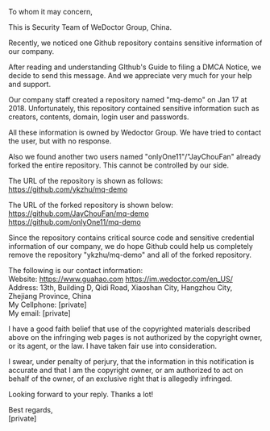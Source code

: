 To whom it may concern,
 
This is Security Team of WeDoctor Group, China.
 
Recently, we noticed one Github repository contains sensitive information of our company.
 
After reading and understanding GIthub's Guide to filing a DMCA Notice, we decide to send this message. And we appreciate very much for your help and support.
 
Our company staff created a repository named "mq-demo" on Jan 17 at 2018. Unfortunately, this repository contained sensitive information such as creators, contents, domain, login user and passwords.
 
All these information is owned by Wedoctor Group. We have tried to contact the user, but with no response. 

Also we found another two users named "onlyOne11"/"JayChouFan" already forked the entire repository. This cannot be controlled by our side.
 
The URL of the repository is shown as follows:  
https://github.com/ykzhu/mq-demo

The URL of the forked repository is shown below:  
https://github.com/JayChouFan/mq-demo  
https://github.com/onlyOne11/mq-demo 

Since the repository contains critical source code and sensitive credential information of our company, we do hope Github could help us completely remove the repository "ykzhu/mq-demo" and all of the forked repository.
 
 
The following is our contact information:  
Website: https://www.guahao.com  https://im.wedoctor.com/en_US/  
Address: 13th, Building D, Qidi Road, Xiaoshan City, Hangzhou City, Zhejiang Province, China  
My Cellphone: [private]  
My email: [private]
 
I have a good faith belief that use of the copyrighted materials described above on the infringing web pages is not authorized by the copyright owner, or its agent, or the law. I have taken fair use into consideration.
 
I swear, under penalty of perjury, that the information in this notification is accurate and that I am the copyright owner, or am authorized to act on behalf of the owner, of an exclusive right that is allegedly infringed.
 
Looking forward to your reply. Thanks a lot!
 
 
  
  
Best regards,  
[private]
